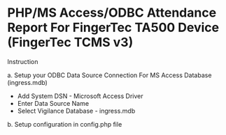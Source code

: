<h1> PHP/MS Access/ODBC Attendance Report For FingerTec TA500 Device (FingerTec TCMS v3)</h1>
Instruction

a. Setup your ODBC Data Source Connection For MS Access Database (ingress.mdb)
- Add System DSN - Microsoft Access Driver
- Enter Data Source Name
- Select Vigilance Database - ingress.mdb

b. Setup configuration in config.php file

